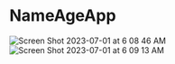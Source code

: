 # NameAgeApp
![Screen Shot 2023-07-01 at 6 08 46 AM](https://github.com/CypherAk007/NameAgeApp/assets/71595919/0177c1b6-925f-4002-96d8-c86b3cf9191b)
![Screen Shot 2023-07-01 at 6 09 13 AM](https://github.com/CypherAk007/NameAgeApp/assets/71595919/9ee8f318-9766-4be1-96a6-9044e7be610d)
